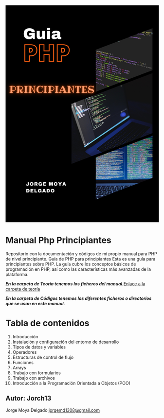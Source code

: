 ![Portada](assets/Portada.png?raw=true)

# Manual Php Principiantes
Repositorio con la documentación y códigos de mi propio manual para PHP de nivel principiante.
Guía de PHP para principiantes
Esta es una guía para principiantes sobre PHP. La guía cubre los conceptos básicos de programación en PHP, así como las características más avanzadas de la plataforma.

***En la carpeta de Teoria tenemos los ficheros del manual.***[Enlace a la carpeta de teoría](/teoria/Facil_JorgeMoya_Manual_php.pdf)

***En la carpeta de Códigos tenemos los diferentes ficheros o directorios que se usan en este manual.***

# Tabla de contenidos
1. Introducción
2. Instalación y configuración del entorno de desarrollo
3. Tipos de datos y variables
4. Operadores
5. Estructuras de control de flujo
6. Funciones
7. Arrays
8. Trabajo con formularios
9. Trabajo con archivos
10. Introducción a la Programación Orientada a Objetos (POO)

## Autor: Jorch13

Jorge Moya Delgado
jorgemd1308@gmail.com
